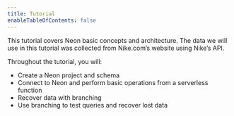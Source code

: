 ```yaml
---
title: Tutorial
enableTableOfContents: false
---
```


This tutorial covers Neon basic concepts and architecture. The data we will use in this tutorial was collected from Nike.com’s website using Nike’s API.

Throughout the tutorial, you will:

- Create a Neon project and schema
- Connect to Neon and perform basic operations from a serverless function
- Recover data with branching
- Use branching to test queries and recover lost data
